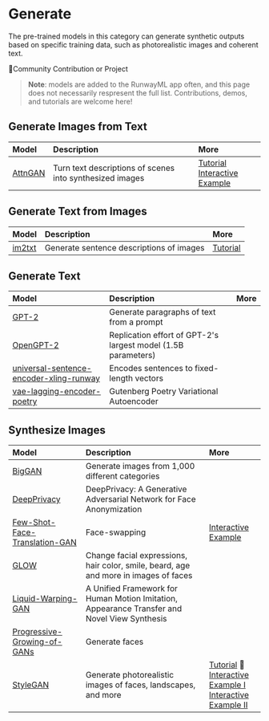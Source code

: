 # Generate

The pre-trained models in this category can generate synthetic outputs based on specific training data, such as photorealistic images and coherent text.

🎉Community Contribution or Project

> **Note**: models are added to the RunwayML app often, and this page does not necessarily respresent the full list. Contributions, demos, and tutorials are welcome here!

## Generate Images from Text
| Model | Description | More |
| :--- | :---| :--- |
| [AttnGAN](https://open-app.runwayml.com/?model=runway/AttnGAN) | Turn text descriptions of scenes into synthesized images | [Tutorial](tutorials/tutorial_t2i.md)<br>[Interactive Example](https://experiments.runwayml.com/generative_engine/) |


## Generate Text from Images
| Model | Description | More |
| :--- | :---| :--- |
| [im2txt](https://open-app.runwayml.com/?model=runway/im2txt) | Generate sentence descriptions of images | [Tutorial](tutorials/tutorial_im2txt.md) |


## Generate Text
| Model | Description | More |
| :--- | :---| :--- |
| [GPT-2](https://open-app.runwayml.com/?model=runway/GPT-2) | Generate paragraphs of text from a prompt | |
| [OpenGPT-2](https://open-app.runwayml.com/?model=runway/OpenGPT-2) | Replication effort of GPT-2's largest model (1.5B parameters) | |
| [universal-sentence-encoder-xling-runway](https://open-app.runwayml.com/?model=aparrish/universal-sentence-encoder-xling-runway) | Encodes sentences to fixed-length vectors | |
| [vae-lagging-encoder-poetry](https://open-app.runwayml.com/?model=aparrish/vae-lagging-encoder-poetry) | Gutenberg Poetry Variational Autoencoder | |


## Synthesize Images
| Model | Description | More |
| :--- | :---| :--- |
| [BigGAN](https://open-app.runwayml.com/?model=runway/BigGAN) | Generate images from 1,000 different categories | |
| [DeepPrivacy](https://open-app.runwayml.com/?model=anastasis/DeepPrivacy) | DeepPrivacy: A Generative Adversarial Network for Face Anonymization | |
| [Few-Shot-Face-Translation-GAN](https://open-app.runwayml.com/?model=anastasis/Few-Shot-Face-Translation-GAN) | Face-swapping | [Interactive Example](https://experiments.runwayml.com/portrait_swap/)|
| [GLOW](https://open-app.runwayml.com/?model=genekogan/glow]) | Change facial expressions, hair color, smile, beard, age and more in images of faces | |
| [Liquid-Warping-GAN](https://open-app.runwayml.com/?model=runway/Liquid-Warping-GAN) | A Unified Framework for Human Motion Imitation, Appearance Transfer and Novel View Synthesis | |
| [Progressive-Growing-of-GANs](https://open-app.runwayml.com/?model=cris/Progressive-Growing-of-GANs) | Generate faces | |
| [StyleGAN](https://open-app.runwayml.com/?model=runway/StyleGAN) | Generate photorealistic images of faces, landscapes, and more | [Tutorial](tutorials/tutorial_stylegan.md) 🎉<br>[Interactive Example I](https://experiments.runwayml.com/portrait_swap/)<br>[Interactive Example II](https://experiments.runwayml.com/synthetic_postcard/)|
